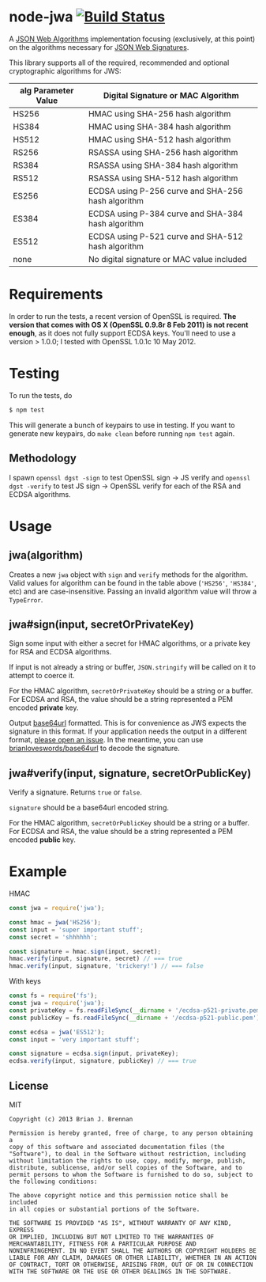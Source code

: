 # node-jwa [![Build Status](https://travis-ci.org/brianloveswords/node-jwa.png?branch=master)](https://travis-ci.org/brianloveswords/node-jwa)

A
[JSON Web Algorithms](http://tools.ietf.org/id/draft-ietf-jose-json-web-algorithms-08.html)
implementation focusing (exclusively, at this point) on the algorithms necessary for
[JSON Web Signatures](http://self-issued.info/docs/draft-ietf-jose-json-web-signature.html).

This library supports all of the required, recommended and optional cryptographic algorithms for JWS:

alg Parameter Value | Digital Signature or MAC Algorithm
----------------|----------------------------
HS256 | HMAC using SHA-256 hash algorithm
HS384 | HMAC using SHA-384 hash algorithm
HS512 | HMAC using SHA-512 hash algorithm
RS256 | RSASSA using SHA-256 hash algorithm
RS384 | RSASSA using SHA-384 hash algorithm
RS512 | RSASSA using SHA-512 hash algorithm
ES256 | ECDSA using P-256 curve and SHA-256 hash algorithm
ES384 | ECDSA using P-384 curve and SHA-384 hash algorithm
ES512 | ECDSA using P-521 curve and SHA-512 hash algorithm
none | No digital signature or MAC value included

# Requirements

In order to run the tests, a recent version of OpenSSL is
required. **The version that comes with OS X (OpenSSL 0.9.8r 8 Feb
2011) is not recent enough**, as it does not fully support ECDSA
keys. You'll need to use a version > 1.0.0; I tested with OpenSSL 1.0.1c 10 May 2012.

# Testing

To run the tests, do

```bash
$ npm test
```

This will generate a bunch of keypairs to use in testing. If you want to
generate new keypairs, do `make clean` before running `npm test` again.

## Methodology

I spawn `openssl dgst -sign` to test OpenSSL sign → JS verify and
`openssl dgst -verify` to test JS sign → OpenSSL verify for each of the
RSA and ECDSA algorithms.

# Usage

## jwa(algorithm)

Creates a new `jwa` object with `sign` and `verify` methods for the
algorithm. Valid values for algorithm can be found in the table above
(`'HS256'`, `'HS384'`, etc) and are case-insensitive. Passing an invalid
algorithm value will throw a `TypeError`.


## jwa#sign(input, secretOrPrivateKey)

Sign some input with either a secret for HMAC algorithms, or a private
key for RSA and ECDSA algorithms.

If input is not already a string or buffer, `JSON.stringify` will be
called on it to attempt to coerce it.

For the HMAC algorithm, `secretOrPrivateKey` should be a string or a
buffer. For ECDSA and RSA, the value should be a string represented a
PEM encoded **private** key.

Output [base64url](http://en.wikipedia.org/wiki/Base64#URL_applications)
formatted. This is for convenience as JWS expects the signature in this
format. If your application needs the output in a different format,
[please open an issue](https://github.com/brianloveswords/node-jwa/issues). In
the meantime, you can use
[brianloveswords/base64url](https://github.com/brianloveswords/base64url)
to decode the signature.


## jwa#verify(input, signature, secretOrPublicKey)

Verify a signature. Returns `true` or `false`.

`signature` should be a base64url encoded string.

For the HMAC algorithm, `secretOrPublicKey` should be a string or a
buffer. For ECDSA and RSA, the value should be a string represented a
PEM encoded **public** key.


# Example

HMAC
```js
const jwa = require('jwa');

const hmac = jwa('HS256');
const input = 'super important stuff';
const secret = 'shhhhhh';

const signature = hmac.sign(input, secret);
hmac.verify(input, signature, secret) // === true
hmac.verify(input, signature, 'trickery!') // === false
```

With keys
```js
const fs = require('fs');
const jwa = require('jwa');
const privateKey = fs.readFileSync(__dirname + '/ecdsa-p521-private.pem');
const publicKey = fs.readFileSync(__dirname + '/ecdsa-p521-public.pem');

const ecdsa = jwa('ES512');
const input = 'very important stuff';

const signature = ecdsa.sign(input, privateKey);
ecdsa.verify(input, signature, publicKey) // === true
```
## License

MIT

```
Copyright (c) 2013 Brian J. Brennan

Permission is hereby granted, free of charge, to any person obtaining a
copy of this software and associated documentation files (the
"Software"), to deal in the Software without restriction, including
without limitation the rights to use, copy, modify, merge, publish,
distribute, sublicense, and/or sell copies of the Software, and to
permit persons to whom the Software is furnished to do so, subject to
the following conditions:

The above copyright notice and this permission notice shall be included
in all copies or substantial portions of the Software.

THE SOFTWARE IS PROVIDED "AS IS", WITHOUT WARRANTY OF ANY KIND, EXPRESS
OR IMPLIED, INCLUDING BUT NOT LIMITED TO THE WARRANTIES OF
MERCHANTABILITY, FITNESS FOR A PARTICULAR PURPOSE AND
NONINFRINGEMENT. IN NO EVENT SHALL THE AUTHORS OR COPYRIGHT HOLDERS BE
LIABLE FOR ANY CLAIM, DAMAGES OR OTHER LIABILITY, WHETHER IN AN ACTION
OF CONTRACT, TORT OR OTHERWISE, ARISING FROM, OUT OF OR IN CONNECTION
WITH THE SOFTWARE OR THE USE OR OTHER DEALINGS IN THE SOFTWARE.
```

